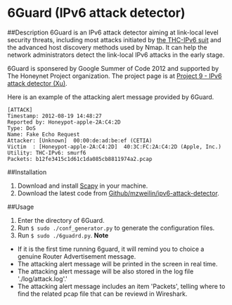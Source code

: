 6Guard (IPv6 attack detector)
=============================

##Description
6Guard is an IPv6 attack detector aiming at link-local level security threats, including most attacks initiated by [the THC-IPv6 suit](http://thc.org/thc-ipv6/) and the advanced host discovery methods used by Nmap. It can help the network administrators detect the link-local IPv6 attacks in the early stage.

6Guard is sponsered by Google Summer of Code 2012 and supported by The Honeynet Project organization. The project page is at [Project 9 - IPv6 attack detector (Xu)](https://www.honeynet.org/gsoc/slots).

Here is an example of the attacking alert message provided by 6Guard.

    [ATTACK]
    Timestamp: 2012-08-19 14:48:27
    Reported by: Honeypot-apple-2A:C4:2D
    Type: DoS
    Name: Fake Echo Request
    Attacker: [Unknown]  00:00:de:ad:be:ef (CETIA)
    Victim  : [Honeypot-apple-2A:C4:2D]  40:3C:FC:2A:C4:2D (Apple, Inc.)
    Utility: THC-IPv6: smurf6
    Packets: b12fe3415c1d61c1da085cb8811974a2.pcap


##Installation
1. Download and install [Scapy](http://www.secdev.org/projects/scapy/) in your machine.
2. Download the latest code from [Github/mzweilin/ipv6-attack-detector](https://github.com/mzweilin/ipv6-attack-detector).


##Usage
1. Enter the directory of 6Guard.
2. Run `$ sudo ./conf_generator.py` to generate the configuration files.
3. Run `$ sudo ./6guadrd.py`.
**Note**
* If it is the first time running 6guard, it will remind you to choice a genuine Router Advertisement message.
* The attacking alert message will be printed in the screen in real time.
* The attacking alert message will be also stored in the log file './log/attack.log'.'
* The attacking alert message includes an item 'Packets', telling where to find the related pcap file that can be reviewd in Wireshark.
